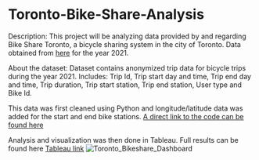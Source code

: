 # Toronto-Bike-Share-Analysis

Description: This project will be analyzing data provided by and regarding Bike Share Toronto, a bicycle sharing system in the city of Toronto. Data obtained from [here](https://open.toronto.ca/dataset/bike-share-toronto-ridership-data/) for the year 2021.

About the dataset: Dataset contains anonymized trip data for bicycle trips during the year 2021. Includes: Trip Id, Trip start day and time, Trip end day and time, Trip duration, Trip start station, Trip end station, User type and Bike Id.

This data was first cleaned using Python and longitude/latitude data was added for the start and end bike stations. [A direct link to the code can be found here](https://github.com/seifsami/Toronto-Bike-Share-Analysis/blob/main/Bike%20Share%20Analysis%20Full%20Process.ipynb)

Analysis and visualization was then done in Tableau. Full results can be found here [Tableau link](https://public.tableau.com/views/AnalysisofTorontoBikeshareInfo/Dashboard1?:language=en-US&:display_count=n&:origin=viz_share_link)
![Toronto_Bikeshare_Dashboard](https://user-images.githubusercontent.com/97905607/189567108-14cff36f-a5b8-4412-a13c-8dca5d5327b2.png)

<script type="module" src="https://public.tableau.com/javascripts/api/tableau.embedding.3.latest.min.js"></script>
<tableau-viz id="tableauViz"       
  src='https://public.tableau.com/views/AnalysisofTorontoBikeshareInfo/Dashboard1?:language=en-US&:display_count=n&:origin=viz_share_link'      
  height='471px' width='232px' toolbar='bottom' hide-tabs>
</tableau-viz>
